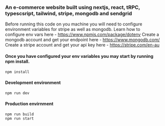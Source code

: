 
### An e-commerce website built using nextjs, react, tRPC, typescsript, tailwind, stripe, mongodb and sendgrid

Before running this code on you machine you will need to configure environment variables for stripe as well as mongodb.
Learn how to configure env vars here - https://www.npmjs.com/package/dotenv
Create a mongodb account and get your endpoint here - https://www.mongodb.com/
Create a stripe account and get your api key here - https://stripe.com/en-au

#### Once you have configured your env variables you may start by running npm install.

    npm install

#### Development environment

    npm run dev
    
    
#### Production envirnment

    npm run build
    npm run start
